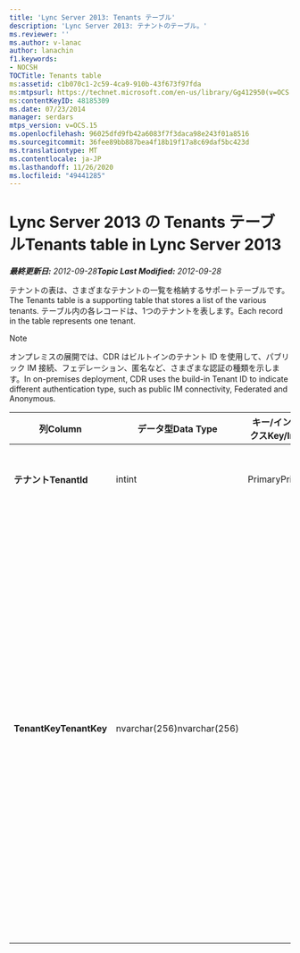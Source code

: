 ```yaml
---
title: 'Lync Server 2013: Tenants テーブル'
description: 'Lync Server 2013: テナントのテーブル。'
ms.reviewer: ''
ms.author: v-lanac
author: lanachin
f1.keywords:
- NOCSH
TOCTitle: Tenants table
ms:assetid: c1b070c1-2c59-4ca9-910b-43f673f97fda
ms:mtpsurl: https://technet.microsoft.com/en-us/library/Gg412950(v=OCS.15)
ms:contentKeyID: 48185309
ms.date: 07/23/2014
manager: serdars
mtps_version: v=OCS.15
ms.openlocfilehash: 96025dfd9fb42a6083f7f3daca98e243f01a8516
ms.sourcegitcommit: 36fee89bb887bea4f18b19f17a8c69daf5bc423d
ms.translationtype: MT
ms.contentlocale: ja-JP
ms.lasthandoff: 11/26/2020
ms.locfileid: "49441285"
---
```

# <a name="tenants-table-in-lync-server-2013"></a><span data-ttu-id="077d4-103">Lync Server 2013 の Tenants テーブル</span><span class="sxs-lookup"><span data-stu-id="077d4-103">Tenants table in Lync Server 2013</span></span>

<div data-xmlns="http://www.w3.org/1999/xhtml">

<div class="topic" data-xmlns="http://www.w3.org/1999/xhtml" data-msxsl="urn:schemas-microsoft-com:xslt" data-cs="https://msdn.microsoft.com/">

<div data-asp="https://msdn2.microsoft.com/asp">



</div>

<div id="mainSection">

<div id="mainBody"><span data-ttu-id="077d4-104">

<span> </span></span><span class="sxs-lookup"><span data-stu-id="077d4-104">

<span> </span></span></span>

<span data-ttu-id="077d4-105">_**最終更新日:** 2012-09-28_</span><span class="sxs-lookup"><span data-stu-id="077d4-105">_**Topic Last Modified:** 2012-09-28_</span></span>

<span data-ttu-id="077d4-106">テナントの表は、さまざまなテナントの一覧を格納するサポートテーブルです。</span><span class="sxs-lookup"><span data-stu-id="077d4-106">The Tenants table is a supporting table that stores a list of the various tenants.</span></span> <span data-ttu-id="077d4-107">テーブル内の各レコードは、1つのテナントを表します。</span><span class="sxs-lookup"><span data-stu-id="077d4-107">Each record in the table represents one tenant.</span></span>

<div>


> [!NOTE]  
> <span data-ttu-id="077d4-108">オンプレミスの展開では、CDR はビルトインのテナント ID を使用して、パブリック IM 接続、フェデレーション、匿名など、さまざまな認証の種類を示します。</span><span class="sxs-lookup"><span data-stu-id="077d4-108">In on-premises deployment, CDR uses the build-in Tenant ID to indicate different authentication type, such as public IM connectivity, Federated and Anonymous.</span></span>



</div>


<table>
<colgroup>
<col style="width: 25%" />
<col style="width: 25%" />
<col style="width: 25%" />
<col style="width: 25%" />
</colgroup>
<thead>
<tr class="header">
<th><span data-ttu-id="077d4-109">列</span><span class="sxs-lookup"><span data-stu-id="077d4-109">Column</span></span></th>
<th><span data-ttu-id="077d4-110">データ型</span><span class="sxs-lookup"><span data-stu-id="077d4-110">Data Type</span></span></th>
<th><span data-ttu-id="077d4-111">キー/インデックス</span><span class="sxs-lookup"><span data-stu-id="077d4-111">Key/Index</span></span></th>
<th><span data-ttu-id="077d4-112">詳細</span><span class="sxs-lookup"><span data-stu-id="077d4-112">Details</span></span></th>
</tr>
</thead>
<tbody>
<tr class="odd">
<td><p><span data-ttu-id="077d4-113"><strong>テナント</strong></span><span class="sxs-lookup"><span data-stu-id="077d4-113"><strong>TenantId</strong></span></span></p></td>
<td><p><span data-ttu-id="077d4-114">int</span><span class="sxs-lookup"><span data-stu-id="077d4-114">int</span></span></p></td>
<td><p><span data-ttu-id="077d4-115">Primary</span><span class="sxs-lookup"><span data-stu-id="077d4-115">Primary</span></span></p></td>
<td><p><span data-ttu-id="077d4-116">このテナント ID を識別する一意の番号です。</span><span class="sxs-lookup"><span data-stu-id="077d4-116">Unique number identifying this Tenant ID.</span></span></p></td>
</tr>
<tr class="even">
<td><p><span data-ttu-id="077d4-117"><strong>TenantKey</strong></span><span class="sxs-lookup"><span data-stu-id="077d4-117"><strong>TenantKey</strong></span></span></p></td>
<td><p><span data-ttu-id="077d4-118">nvarchar(256)</span><span class="sxs-lookup"><span data-stu-id="077d4-118">nvarchar(256)</span></span></p></td>
<td></td>
<td><p><span data-ttu-id="077d4-119">許可される値:</span><span class="sxs-lookup"><span data-stu-id="077d4-119">Allowed values:</span></span></p>
<ul>
<li><p><span data-ttu-id="077d4-120">00000000-0000-0000-0000-000000000000 – Enterprise</span><span class="sxs-lookup"><span data-stu-id="077d4-120">00000000-0000-0000-0000-000000000000 – Enterprise</span></span></p></li>
<li><p><span data-ttu-id="077d4-121">00000000-0000-0000-0000-000000000001 –フェデレーション</span><span class="sxs-lookup"><span data-stu-id="077d4-121">00000000-0000-0000-0000-000000000001 – Federated</span></span></p></li>
<li><p><span data-ttu-id="077d4-122">00000000-0000-0000-0000-000000000002 –匿名</span><span class="sxs-lookup"><span data-stu-id="077d4-122">00000000-0000-0000-0000-000000000002 – Anonymous</span></span></p></li>
<li><p><span data-ttu-id="077d4-123">00000000-0000-0000-0000-000000000003 –パブリック IM 接続</span><span class="sxs-lookup"><span data-stu-id="077d4-123">00000000-0000-0000-0000-000000000003 – Public IM connectivity</span></span></p></li>
</ul></td>
</tr>
</tbody>
</table><span data-ttu-id="077d4-124">


</div>

<span> </span>

</div>

</div>

</span><span class="sxs-lookup"><span data-stu-id="077d4-124">


</div>

<span> </span>

</div>

</div>

</span></span></div>


